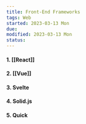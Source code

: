```yaml
---
title: Front-End Frameworks
tags: Web
started: 2023-03-13 Mon
due:
modified: 2023-03-13 Mon
status:
---
```

#### 1. [[React]]  
#### 2. [[Vue]] 
#### 3. Svelte 
#### 4. Solid.js
#### 5. Quick